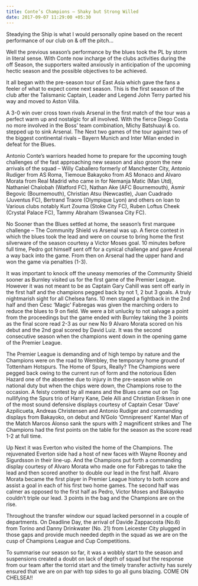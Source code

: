 ```yaml
---
title: Conte’s Champions – Shaky but Strong Willed
date: 2017-09-07 11:29:00 +05:30
---
```


Steadying the Ship is what I would personally opine based on the recent performance of our club on & off the pitch…

Well the previous season’s performance by the blues took the PL by storm in literal sense. With Conte now incharge of the clubs activities during the off Season, the supporters waited anxiously in anticipation of the upcoming hectic season and the possible objectives to be achieved.

It all began with the pre-season tour of East Asia which gave the fans a feeler of what to expect come next season. This is the first season of the club after the Talismanic Captain, Leader and Legend John Terry parted his way and moved to Aston Villa.

A 3-0 win over cross town rivals Arsenal in the first match of the tour was a perfect warm up and nostalgic for all involved. With the fierce Diego Costa no more involved in the Boss’ team combination, Michy Batshuayi & co. stepped up to sink Arsenal. The Next two games of the tour against two of the biggest continental rivals – Bayern Munich and Inter Milan ended in defeat for the Blues.

Antonio Conte’s warriors headed home to prepare for the upcoming tough challenges of the fast approaching new season and also groom the new arrivals of the squad – Willy Caballero formerly of Manchester City, Antonio Rudiger from AS Roma, Tiemoue Bakayoko from AS Monaco and Alvaro Morata from Real Madrid who came in for Nemanja Matic (Man Utd), Nathaniel Chalobah (Watford FC), Nathan Ake (AFC Bournemouth), Asmir Begovic (Bournemouth), Christian Atsu (Newcastle), Juan Cuadrado (Juventus FC), Bertrand Traore (Olympique Lyon) and others on loan to Various clubs notably Kurt Zouma (Stoke City FC), Ruben Loftus Cheek (Crystal Palace FC), Tammy Abraham (Swansea City FC).

No Sooner than the Blues settled at home, the season’s first marquee challenge – The Community Shield vs Arsenal was up. A fierce contest in which the blues took the lead and were on course to bring home the first silverware of the season courtesy a Victor Moses goal. 10 minutes before full time, Pedro got himself sent off for a cynical challenge and gave Arsenal a way back into the game. From then on Arsenal had the upper hand and won the game via penalties (1-3).

It was important to knock off the uneasy memories of the Community Shield sooner as Burnley visited us for the first game of the Premier League. However it was not meant to be as Captain Gary Cahill was sent off early in the first half and the champions pegged back by not 1, 2 but 3 goals. A truly nightmarish sight for all Chelsea fans. 10 men staged a fightback in the 2nd half and then Cesc ‘Magic’ Fabregas was given the marching orders to reduce the blues to 9 on field. We were a bit unlucky to not salvage a point from the proceedings but the game ended with Burnley taking the 3 points as the final score read 2-3 as our new No 9 Alvaro Morata scored on his debut and the 2nd goal scored by David Luiz. It was the second consecutive season when the champions went down in the opening game of the Premier League.

The Premier League is demanding and of high tempo by nature and the Champions were on the road to Wembley, the temporary home ground of Tottenham Hotspurs. The Home of Spurs, Really? The Champions were pegged back owing to the current run of form and the notorious Eden Hazard one of the absentee due to injury in the pre-season while on national duty but when the chips were down, the Champions rose to the occasion. A feisty contest by all means and the Blues came out on Top nullifying the Spurs trio of Harry Kane, Dele Alli and Christian Eriksen in one of the most sound defensive displays courtesy of Captain Cesar ‘Dave’ Azpilicueta, Andreas Christensen and Antonio Rudiger and commanding displays from Bakayoko, on debut and N’Golo ‘Omnipresent’ Kante! Man of the Match Marcos Alonso sank the spurs with 2 magnificent strikes and The Champions had the first points on the table for the season as the score read 1-2 at full time.

Up Next it was Everton who visited the home of the Champions. The rejuvenated Everton side had a host of new faces with Wayne Rooney and Sigurdsson in their line-up. And the Champions put forth a commanding display courtesy of Alvaro Morata who made one for Fabregas to take the lead and then scored another to double our lead in the first half. Alvaro Morata became the first player in Premier League history to both score and assist a goal in each of his first two home games. The second half was calmer as opposed to the first half as Pedro, Victor Moses and Bakayoko couldn’t triple our lead. 3 points in the bag and the Champions are on the rise.

Throughout the transfer window our squad lacked personnel in a couple of departments. On Deadline Day, the arrival of Davide Zappacosta (No.6) from Torino and Danny Drinkwater (No. 21) from Leicester City plugged in those gaps and provide much needed depth in the squad as we are on the cusp of Champions League and Cup Competitions.

To summarise our season so far, it was a wobbly start to the season and suspensions created a doubt on lack of depth of squad but the response from our team after the torrid start and the timely transfer activity has surely ensured that we are on par with top sides to go all guns blazing. COME ON CHELSEA!!